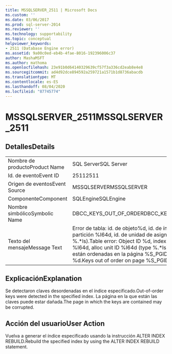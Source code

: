 ```yaml
---
title: MSSQLSERVER_2511 | Microsoft Docs
ms.custom: ''
ms.date: 03/06/2017
ms.prod: sql-server-2014
ms.reviewer: ''
ms.technology: supportability
ms.topic: conceptual
helpviewer_keywords:
- 2511 (Database Engine error)
ms.assetid: 9a00c0ed-eb4b-4fae-8016-192396006c37
author: MashaMSFT
ms.author: mathoma
ms.openlocfilehash: 23e91b0d64140329639cf57f3a336cd2eab8e4e8
ms.sourcegitcommit: ad4d92dce894592a259721a1571b1d8736abacdb
ms.translationtype: MT
ms.contentlocale: es-ES
ms.lasthandoff: 08/04/2020
ms.locfileid: "87745774"
---
```

# <a name="mssqlserver_2511"></a><span data-ttu-id="e98e6-102">MSSQLSERVER_2511</span><span class="sxs-lookup"><span data-stu-id="e98e6-102">MSSQLSERVER_2511</span></span>
    
## <a name="details"></a><span data-ttu-id="e98e6-103">Detalles</span><span class="sxs-lookup"><span data-stu-id="e98e6-103">Details</span></span>  
  
|||  
|-|-|  
|<span data-ttu-id="e98e6-104">Nombre de producto</span><span class="sxs-lookup"><span data-stu-id="e98e6-104">Product Name</span></span>|<span data-ttu-id="e98e6-105">SQL Server</span><span class="sxs-lookup"><span data-stu-id="e98e6-105">SQL Server</span></span>|  
|<span data-ttu-id="e98e6-106">Id. de evento</span><span class="sxs-lookup"><span data-stu-id="e98e6-106">Event ID</span></span>|<span data-ttu-id="e98e6-107">2511</span><span class="sxs-lookup"><span data-stu-id="e98e6-107">2511</span></span>|  
|<span data-ttu-id="e98e6-108">Origen de eventos</span><span class="sxs-lookup"><span data-stu-id="e98e6-108">Event Source</span></span>|<span data-ttu-id="e98e6-109">MSSQLSERVER</span><span class="sxs-lookup"><span data-stu-id="e98e6-109">MSSQLSERVER</span></span>|  
|<span data-ttu-id="e98e6-110">Componente</span><span class="sxs-lookup"><span data-stu-id="e98e6-110">Component</span></span>|<span data-ttu-id="e98e6-111">SQLEngine</span><span class="sxs-lookup"><span data-stu-id="e98e6-111">SQLEngine</span></span>|  
|<span data-ttu-id="e98e6-112">Nombre simbólico</span><span class="sxs-lookup"><span data-stu-id="e98e6-112">Symbolic Name</span></span>|<span data-ttu-id="e98e6-113">DBCC_KEYS_OUT_OF_ORDER</span><span class="sxs-lookup"><span data-stu-id="e98e6-113">DBCC_KEYS_OUT_OF_ORDER</span></span>|  
|<span data-ttu-id="e98e6-114">Texto del mensaje</span><span class="sxs-lookup"><span data-stu-id="e98e6-114">Message Text</span></span>|<span data-ttu-id="e98e6-115">Error de tabla: id. de objeto%d, id. de índice %d, id. de partición %I64d, id. de unidad de asignación %I64d (tipo %.\*ls).</span><span class="sxs-lookup"><span data-stu-id="e98e6-115">Table error: Object ID %d, index ID %d, partition ID %I64d, alloc unit ID %I64d (type %.\*ls).</span></span> <span data-ttu-id="e98e6-116">Las claves no están ordenadas en la página %S_PGID, zonas %d y %d.</span><span class="sxs-lookup"><span data-stu-id="e98e6-116">Keys out of order on page %S_PGID, slots %d and %d.</span></span>|  
  
## <a name="explanation"></a><span data-ttu-id="e98e6-117">Explicación</span><span class="sxs-lookup"><span data-stu-id="e98e6-117">Explanation</span></span>  
 <span data-ttu-id="e98e6-118">Se detectaron claves desordenadas en el índice especificado.</span><span class="sxs-lookup"><span data-stu-id="e98e6-118">Out-of-order keys were detected in the specified index.</span></span> <span data-ttu-id="e98e6-119">La página en la que están las claves puede estar dañada.</span><span class="sxs-lookup"><span data-stu-id="e98e6-119">The page in which the keys are contained may be corrupted.</span></span>  
  
## <a name="user-action"></a><span data-ttu-id="e98e6-120">Acción del usuario</span><span class="sxs-lookup"><span data-stu-id="e98e6-120">User Action</span></span>  
 <span data-ttu-id="e98e6-121">Vuelva a generar el índice especificado usando la instrucción ALTER INDEX REBUILD.</span><span class="sxs-lookup"><span data-stu-id="e98e6-121">Rebuild the specified index by using the ALTER INDEX REBUILD statement.</span></span>  
  
  
